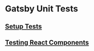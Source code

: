 # Gatsby Unit Tests

##  [Setup Tests](https://www.gatsbyjs.com/docs/unit-testing/)

## [Testing React Components](https://www.gatsbyjs.com/docs/testing-react-components/)